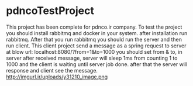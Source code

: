 # pdncoTestProject
This project has been complete for pdnco.ir company. 
To test the project you should install rabbitmq and docker in your system. after installation run rabbitmq.
After that you run rabbitmq you should run the server and then run client.
This client project send a message as a spring request to server at blow url:
localhost:8080/?from=1&to=1000
you should set from & to, in server after received message, server will sleep 1ms from counting 1 to 1000 and the client is waiting until server job done.
after that the server will response and client see the message.
http://imgurl.ir/uploads/y31210_image.png 
